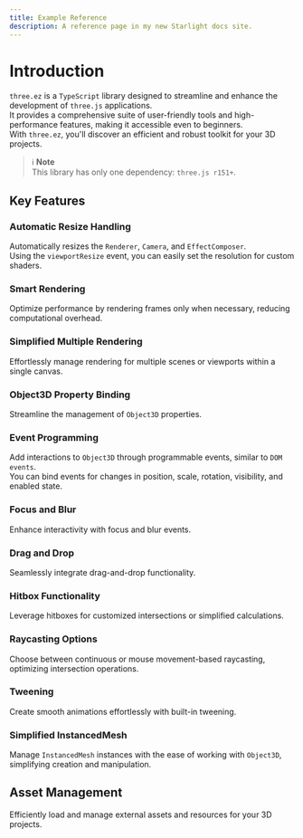 ```yaml
---
title: Example Reference
description: A reference page in my new Starlight docs site.
---
```


# Introduction

`three.ez` is a `TypeScript` library designed to streamline and enhance the development of `three.js` applications. <br />
It provides a comprehensive suite of user-friendly tools and high-performance features, making it accessible even to beginners. <br />
With `three.ez`, you'll discover an efficient and robust toolkit for your 3D projects.

> ℹ️ **Note** <br />
> This library has only one dependency: `three.js r151+`.

## Key Features

### Automatic Resize Handling
Automatically resizes the `Renderer`, `Camera`, and `EffectComposer`. <br />
Using the `viewportResize` event, you can easily set the resolution for custom shaders.

### Smart Rendering
Optimize performance by rendering frames only when necessary, reducing computational overhead.

### Simplified Multiple Rendering
Effortlessly manage rendering for multiple scenes or viewports within a single canvas.

### Object3D Property Binding
Streamline the management of `Object3D` properties.

### Event Programming
Add interactions to `Object3D` through programmable events, similar to `DOM events`. <br />
You can bind events for changes in position, scale, rotation, visibility, and enabled state.

### Focus and Blur
Enhance interactivity with focus and blur events.

### Drag and Drop
Seamlessly integrate drag-and-drop functionality.

### Hitbox Functionality
Leverage hitboxes for customized intersections or simplified calculations.

### Raycasting Options
Choose between continuous or mouse movement-based raycasting, optimizing intersection operations.

### Tweening
Create smooth animations effortlessly with built-in tweening.

### Simplified InstancedMesh
Manage `InstancedMesh` instances with the ease of working with `Object3D`, simplifying creation and manipulation.

## Asset Management
Efficiently load and manage external assets and resources for your 3D projects.
